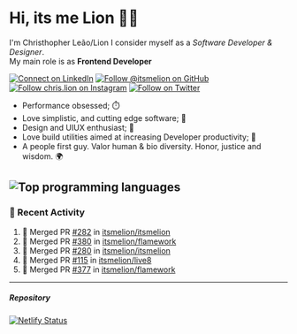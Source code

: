 # Hi, its me Lion 👋🦁

I'm Christhopher Leão/Lion
I consider myself as a _Software Developer & Designer_.<br/>My main role is as <b>Frontend Developer</b>
<br />

[![Connect on LinkedIn](https://img.shields.io/badge/--linkedin?label=LinkedIn&logo=LinkedIn&style=social)](https://www.linkedin.com/in/chrislion)
[![Follow @itsmelion on GitHub](https://img.shields.io/github/followers/itsmelion?label=follow%20%40itsmeLion&style=social)](https://github.com/itsmelion)
[![Follow chris.lion on Instagram](https://img.shields.io/badge/--instagram?label=@chris.lion&logo=Instagram&style=social)](https://instagram.com/chris.lion)
[![Follow on Twitter](https://img.shields.io/badge/--twitter?label=@ChrisLion_me&logo=Twitter&style=social)](https://twitter.com/chrislion_me)

- Performance obsessed; ⏱️
- Love simplistic, and cutting edge software; 📆
- Design and UIUX enthusiast; 🎨
- Love build utilities aimed at increasing Developer productivity; 🧰
- A people first guy. Valor human & bio diversity. Honor, justice and wisdom. 🌍

![Top programming languages](https://github-readme-stats.vercel.app/api/top-langs/?username=itsmelion&hide=php)
---
### 📰 Recent Activity

<!--START_SECTION:activity-->
1. 🎉 Merged PR [#282](https://github.com/itsmelion/itsmelion/pull/282) in [itsmelion/itsmelion](https://github.com/itsmelion/itsmelion)
2. 🎉 Merged PR [#380](https://github.com/itsmelion/flamework/pull/380) in [itsmelion/flamework](https://github.com/itsmelion/flamework)
3. 🎉 Merged PR [#280](https://github.com/itsmelion/itsmelion/pull/280) in [itsmelion/itsmelion](https://github.com/itsmelion/itsmelion)
4. 🎉 Merged PR [#115](https://github.com/itsmelion/live8/pull/115) in [itsmelion/live8](https://github.com/itsmelion/live8)
5. 🎉 Merged PR [#377](https://github.com/itsmelion/flamework/pull/377) in [itsmelion/flamework](https://github.com/itsmelion/flamework)
<!--END_SECTION:activity-->

___

##### Repository
[![Netlify Status](https://api.netlify.com/api/v1/badges/9e2e6136-1ab9-42fc-8d4e-188512d5d841/deploy-status)](https://app.netlify.com/sites/lion-portfolio/deploys)
